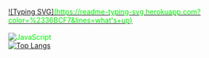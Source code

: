 ## 

[![Typing SVG]<font color="#green">(https://readme-typing-svg.herokuapp.com?color=%2336BCF7&lines=what's+up)](https://git.io/typing-svg)</br></br>
![JavaScript](https://img.shields.io/badge/javascript-%23323330.svg?style=for-the-badge&logo=javascript&logoColor=%23F7DF1E)</br>
[![Top Langs](https://github-readme-stats.vercel.app/api/top-langs/?username=marmadukkk&layout=compact)](https://github.com/marmadukkk/github-readme-stats)
